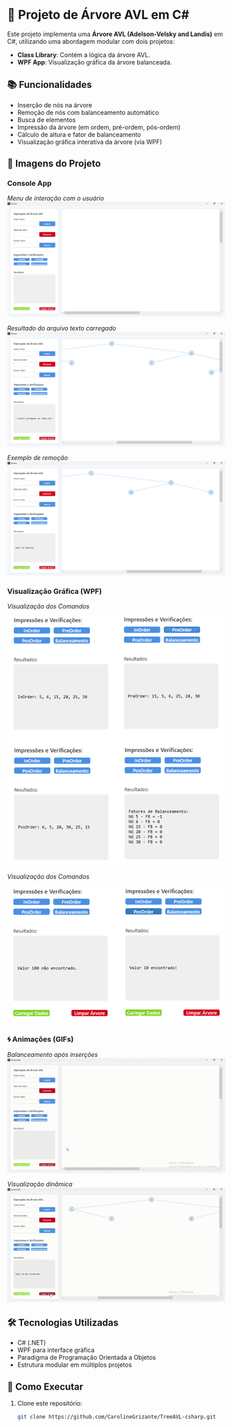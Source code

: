 # 🌳 Projeto de Árvore AVL em C#

Este projeto implementa uma **Árvore AVL (Adelson-Velsky and Landis)** em C#, utilizando uma abordagem modular com dois projetos:
- **Class Library**: Contém a lógica da árvore AVL.
- **WPF App**: Visualização gráfica da árvore balanceada.

## 📚 Funcionalidades

- Inserção de nós na árvore
- Remoção de nós com balanceamento automático
- Busca de elementos
- Impressão da árvore (em ordem, pré-ordem, pós-ordem)
- Cálculo de altura e fator de balanceamento
- Visualização gráfica interativa da árvore (via WPF)

## 📸 Imagens do Projeto

### Console App

*Menu de interação com o usuário*
![Arvore 1](Images/Arvore-1.png)

*Resultado do arquivo texto carregado* 
![Arvore 2](Images/Arvore-2.png)

*Exemplo de remoção*
![Arvore 3](Images/Arvore-3.png)

### Visualização Gráfica (WPF)

*Visualização dos Comandos*

![Arvore 4](Images/Arvore-4.png)

*Visualização dos Comandos* 

![Arvore 5](Images/Arvore-5.png)

### 🌀 Animações (GIFs)

*Balanceamento após inserções*
![Arvore 6](Images/Arvore-6.gif)

*Visualização dinâmica* 
![Arvore 7](Images/Arvore-7.gif)

## 🛠️ Tecnologias Utilizadas

- C# (.NET)
- WPF para interface gráfica
- Paradigma de Programação Orientada a Objetos
- Estrutura modular em múltiplos projetos

## 🚀 Como Executar

1. Clone este repositório:
   ```bash
   git clone https://github.com/CarolineGrizante/TreeAVL-csharp.git
